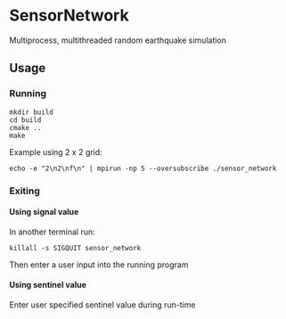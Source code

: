 # SensorNetwork
Multiprocess, multithreaded random earthquake simulation


## Usage
### Running
```
mkdir build
cd build
cmake ..
make
```

Example using 2 x 2 grid:
```
echo -e "2\n2\nf\n" | mpirun -np 5 --oversubscribe ./sensor_network
```

### Exiting
#### Using signal value
In another terminal run:
```
killall -s SIGQUIT sensor_network
``` 
Then enter a user input into the running program

#### Using sentinel value
Enter user specified sentinel value during run-time
